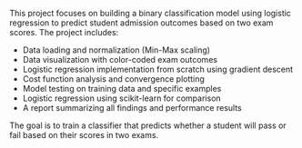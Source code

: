 This project focuses on building a binary classification model using logistic regression to predict student admission outcomes based on two exam scores. The project includes:

- Data loading and normalization (Min-Max scaling)
- Data visualization with color-coded exam outcomes
- Logistic regression implementation from scratch using gradient descent
- Cost function analysis and convergence plotting
- Model testing on training data and specific examples
- Logistic regression using scikit-learn for comparison
- A report summarizing all findings and performance results

The goal is to train a classifier that predicts whether a student will pass or fail based on their scores in two exams.
